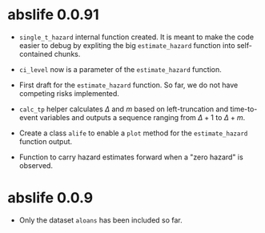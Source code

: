 # abslife 0.0.91

* `single_t_hazard` internal function created. It is meant to make the code
  easier to debug by expliting the big `estimate_hazard` function into
  self-contained chunks.

* `ci_level` now is a parameter of the `estimate_hazard` function.

* First draft for the `estimate_hazard` function. So far, we do not have
  competing risks implemented.
  
* `calc_tp` helper calculates $\Delta$ and $m$ based on left-truncation and
  time-to-event variables and outputs a sequence ranging from $\Delta + 1$ to
  $\Delta + m$.
  
* Create a class `alife` to enable a `plot` method for the `estimate_hazard`
  function output.
  
* Function to carry hazard estimates forward when a "zero hazard" is observed.

# abslife 0.0.9

* Only the dataset `aloans` has been included so far.

